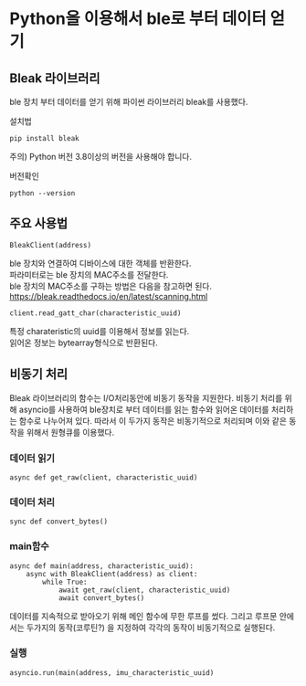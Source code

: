 # Python을 이용해서 ble로 부터 데이터 얻기
## Bleak 라이브러리
ble 장치 부터 데이터를 얻기 위해 파이썬 라이브러리 bleak를 사용했다.

설치법
```  
pip install bleak
```
주의) Python 버전 3.8이상의 버전을 사용해야 합니다.

버전확인
```
python --version
```

## 주요 사용법
    BleakClient(address)
ble 장치와 연결하여 디바이스에 대한 객체를 반환한다.  
파라미터로는 ble 장치의 MAC주소를 전달한다.  
ble 장치의 MAC주소를 구하는 방법은 다음을 참고하면 된다.
https://bleak.readthedocs.io/en/latest/scanning.html  

    client.read_gatt_char(characteristic_uuid)
특정 charateristic의 uuid를 이용해서 정보를 읽는다.  
읽어온 정보는 bytearray형식으로 반환된다.  

## 비동기 처리
Bleak 라이브러리의 함수는 I/O처리동안에 비동기 동작을 지원한다.
비동기 처리를 위해 asyncio를 사용하여 ble장치로 부터 데이터를 읽는 함수와 읽어온 데이터를 처리하는 함수로 나누어져 있다. 따라서 이 두가지 동작은 비동기적으로 처리되며 이와 같은 동작을 위해서 원형큐를 이용했다.

### 데이터 읽기
```
async def get_raw(client, characteristic_uuid)
```

### 데이터 처리
```
sync def convert_bytes()
```

### main함수
```
async def main(address, characteristic_uuid):
    async with BleakClient(address) as client:
        while True:
            await get_raw(client, characteristic_uuid)
            await convert_bytes()
```
데이터를 지속적으로 받아오기 위해 메인 함수에 무한 루프를 썼다. 그리고 루프문 안에서는 두가지의 동작(코루틴?) 을 지정하여 각각의 동작이 비동기적으로 실행된다.  

### 실행
```
asyncio.run(main(address, imu_characteristic_uuid)
```